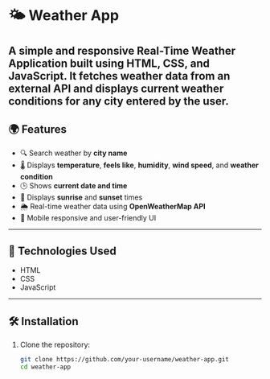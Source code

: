 # 🌤️ Weather App

A simple and responsive **Real-Time Weather Application** built using HTML, CSS, and JavaScript. It fetches weather data from an external API and displays current weather conditions for any city entered by the user.
---

## 🌍 Features

- 🔍 Search weather by **city name**
- 🌡️ Displays **temperature**, **feels like**, **humidity**, **wind speed**, and **weather condition**
- 🕒 Shows **current date and time**
- 🌅 Displays **sunrise** and **sunset** times
- 🌦️ Real-time weather data using **OpenWeatherMap API**
- 📱 Mobile responsive and user-friendly UI 
---

## 🚀 Technologies Used

- HTML
- CSS
- JavaScript

---

## 🛠️ Installation

1. Clone the repository:

   ```bash
   git clone https://github.com/your-username/weather-app.git
   cd weather-app
